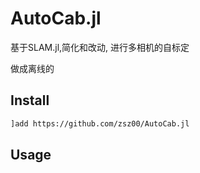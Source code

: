 # AutoCab.jl

基于SLAM.jl,简化和改动, 进行多相机的自标定

做成离线的

## Install

```bash
]add https://github.com/zsz00/AutoCab.jl
```

## Usage

